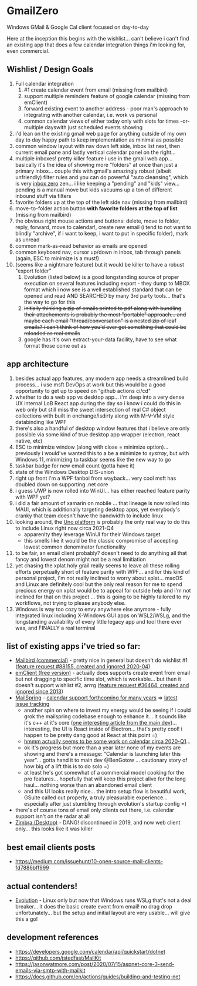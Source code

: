 # GmailZero
Windows GMail &amp; Google Cal client focused on day-to-day

Here at the inception this begins with the wishlist... can't believe i can't find an existing app that does a few calendar integration things i'm looking for, even commercial.

## Wishlist / Design Goals
1. Full calendar integration
   1. #1 create calendar event from email (missing from mailbird)
   1. support multiple reminders feature of google calendar (missing from emClient)
   1. forward existing event to another address -  poor man's approach to integrating with another calendar, i.e. work vs personal
   1. common calendar views of either today only with slots for times -or- multiple dayswith just scheduled events showing
1. i'd lean on the existing gmail web page for anything outside of my own day to day happy path to keep implementation as minimal as possible
1. common window layout with nav down left side, inbox list next, then current email pane and lastly vertical calendar panel on the right...
1. multiple inboxes! pretty killer feature i use in the gmail web app... basically it's the idea of showing more "folders" at once than just a primary inbox... couple this with gmail's amazingly robust (albeit unfriendly) filter rules and you can do powerful "auto cleansing", which is very [inbox zero](https://en.wikipedia.org/wiki/Merlin_Mann) zen... i like keeping a "pending" and "kids" view... pending is a manual move but kids vacuums up a ton of different inbound stuff via filters
1. favorite folders up at the top of the left side nav (missing from mailbird)
1. move-to-folder action button **with favorite folders at the top of list** (missing from mailbird)
1. the obvious right mouse actions and buttons: delete, move to folder, reply, forward, move to calendar!, create new email (i tend to not want to blindly "archive", if i want to keep, i want to put in specific folder), mark as unread
1. common mark-as-read behavior as emails are opened
1. common keyboard nav, cursor up/down in inbox, tab through panels (again, ESC to minimize is a must!)
1. (seems like a nightmare feature) but it would be killer to have a robust "export folder"
   1. Evolution (listed below) is a good longstanding source of proper execution on several features including export - they dump to MBOX format which i now see is a well established standard that can be opened and read AND SEARCHED by many 3rd party tools... that's the way to go for this
   1. <s>initially thinking a zip of emails printed to pdf along with bundling their attachements is probably the most "portable" approach... and maybe each email "thread/conversation" is a nested zip of leaf emails? i can't think of how you'd ever get something that could be reloaded as real emails</s>
   1. google has it's own extract-your-data facility, have to see what format those come out as

## app architecture
1. besides actual app features, any modern app needs a streamlined build process... i use msft DevOps at work but this would be a good opportunity to get up to speed on "github actions ci/cd"
1. whether to do a web app vs desktop app... i'm deep into a very dense UX internal LoB React app during the day so i know i could do this in web only but still miss the sweet intersection of real C# object collections with built in onchange/isdirty along with M-V-VM style databinding like WPF
1. there's also a handful of desktop window features that i believe are only possible via some kind of true desktop app wrapper (electron, react native, etc)
  1. ESC to minimize window (along with close = minimize option)... previously i would've wanted this to a be a minimize to _systray_, but with Windows 11, minimizing to taskbar seems like the new way to go
  1. taskbar badge for new email count (gotta have it)
1. state of the Windows Desktop DIS-union
  1. right up front i'm a WPF fanboi from wayback... very cool msft has doubled down on supporting .net core
  1. i guess UWP is now rolled into WinUI... has either reached feature parity with WPF yet?
  1. i did a fair amount of xamarin on mobile ... that lineage is now rolled into MAUI, which is additionally targeting desktop apps, yet everybody's cranky that team doesn't have the bandwidth to include linux
  1. looking around, the [Uno platform](https://platform.uno/) is probably the only real way to do this to include Linux right now circa 2021-Q4
     - apparenlty they leverage WinUI for their Windows target
     - this smells like it would be the classic compromise of accepting lowest common denominator functionality
  1. to be fair, an email client probably? doesn't need to do anything all that fancy and lowest denom might not be a real limitiation
  1. yet chasing the xplat holy grail really seems to leave all these rolling efforts perpetually short of feature parity with WPF... and for this kind of personal project, i'm not really inclined to worry about xplat... macOS and Linux are definitely cool but the only real reason for me to spend precious energy on xplat would be to appeal for outside help and i'm not inclined for that on this project ... this is going to be highly tailored to my workflows, not trying to please anybody else.
  1. Windows is way too cozy to envy anywhere else anymore - fully integrated linux including X-Windows GUI apps on WSL2/WSLg, and the longstanding availability of every little legacy app and tool there ever was, and FINALLY a real terminal

## list of existing apps i've tried so far:
  - [Mailbird (commercial)](https://mailbird.com) - pretty nice in general but doesn't do wishlist #1 ([feature request #88155, created and ignored 2020-04](https://mailbird.featureupvote.com/suggestions/88155/calendar-convert-email-into-an-appointment-andor-task))
  - [emClient (free version)](https://www.emclient.com/) - actually does supports create event from email but not dragging to specific time slot, which is workable... but then it doesn't support wishlist #2, arrrg ([feature request #36464, created and ignored since 2013](https://forum.emclient.com/t/any-plans-to-support-multiple-reminders-for-calendar-events/36464))
  - [MailSpring](https://getmailspring.com/) - [calendar support forthcoming for many years](https://github.com/Foundry376/Mailspring/issues/199) => [latest issue tracking](https://community.getmailspring.com/t/calendar-support/85/13)
     - another spin on where to invest my energy would be seeing if i could grok the mailspring codebase enough to enhance it... it sounds like it's c++ at it's core ([one interesting article from the main dev](https://community.getmailspring.com/t/a-free-open-source-future-for-mailspring/484))... interesting, the UI is React inside of Electron... that's pretty cool! i happen to be pretty dang good at React at this point =)
     - [hmmm actually seems to be some work on calendar circa 2020-Q1](https://github.com/Foundry376/Mailspring/issues/1492)...
     - ok it's progress but more than a year later none of my events are showing and there's a message: "Calendar is launching later this year"... gotta hand it to main dev @BenGotow ... cautionary story of how big of a lift this is to do solo =)
     - at least he's got somewhat of a commercial model cooking for the pro features... hopefully that will keep this project alive for the long haul... nothing worse than an abandoned email client
     - and this UI looks really nice... the intro setup flow is beautiful work, GSuite called out properly, a truly pleasurable experience... especially after just stumbling through evolution's startup config =)
  - there's of course tons of email only clients out there, i.e. calendar support isn't on the radar at all
  - [Zimbra (Desktop)](https://www.zimbra.com/downloads/zimbra-desktop/) - DANG! discontinued in 2019, and now web client only... this looks like it was killer

## best email clients posts
- https://medium.com/issuehunt/10-open-source-mail-clients-fd7886bff999

## actual contenders!
- [Evolution](https://riseup.net/en/email/clients/evolution) - Linux only but now that Windows runs WSLg that's not a deal breaker... it does the basic create event from email! no drag drop unfortunately... but the setup and initial layout are very usable... will give this a go!

## development references
- https://developers.google.com/calendar/api/quickstart/dotnet
- https://github.com/jstedfast/MailKit
- https://jasonwatmore.com/post/2020/07/15/aspnet-core-3-send-emails-via-smtp-with-mailkit
- https://docs.github.com/en/actions/guides/building-and-testing-net
